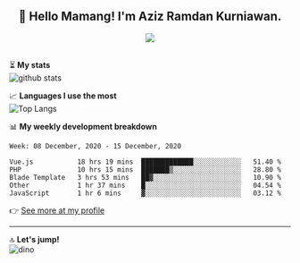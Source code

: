 <h2 align="center">👋 Hello Mamang! I'm Aziz Ramdan Kurniawan.</h2>  
<p align="center">
  <img src="https://komarev.com/ghpvc/?username=azizramdan"> <br><br>
</p>
    
⏳ **My stats**  
![github stats](https://github-readme-stats.vercel.app/api?username=azizramdan&show_icons=true&count_private=true&title_color=000&hide_border=true&hide_title=true)  

📈 **Languages I use the most**  
![Top Langs](https://github-readme-stats.vercel.app/api/top-langs/?username=azizramdan&layout=compact&langs_count=6&hide=tsql&hide_border=true&hide_title=true&exclude_repo=Futsal-Go,Futsal-Go-Admin,Sistem-Informasi-Sensus-Harian-Rawat-Inap)  

📊 **My weekly development breakdown**
<!--START_SECTION:waka-->
```text
Week: 08 December, 2020 - 15 December, 2020

Vue.js           18 hrs 19 mins  █████████████░░░░░░░░░░░░   51.40 % 
PHP              10 hrs 15 mins  ███████▒░░░░░░░░░░░░░░░░░   28.80 % 
Blade Template   3 hrs 53 mins   ██▓░░░░░░░░░░░░░░░░░░░░░░   10.90 % 
Other            1 hr 37 mins    █░░░░░░░░░░░░░░░░░░░░░░░░   04.54 % 
JavaScript       1 hr 6 mins     ▓░░░░░░░░░░░░░░░░░░░░░░░░   03.12 % 
```
<!--END_SECTION:waka-->
👉 [See more at my profile](https://wakatime.com/@azizramdan)
***
🔝 **Let's jump!**  
![dino](https://raw.githubusercontent.com/azizramdan/azizramdan/master/dino.gif)  
